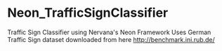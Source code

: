 # Neon_TrafficSignClassifier
Traffic Sign Classifier using Nervana's Neon Framework
Uses German Traffic Sign dataset downloaded from here http://benchmark.ini.rub.de/
